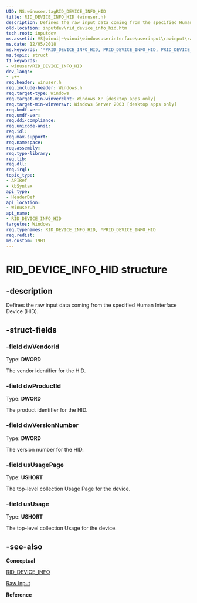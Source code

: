 ```yaml
---
UID: NS:winuser.tagRID_DEVICE_INFO_HID
title: RID_DEVICE_INFO_HID (winuser.h)
description: Defines the raw input data coming from the specified Human Interface Device (HID).
old-location: inputdev\rid_device_info_hid.htm
tech.root: inputdev
ms.assetid: VS|winui|~\winui\windowsuserinterface\userinput\rawinput\rawinputreference\rawinputstructures\rid_device_info_hid.htm
ms.date: 12/05/2018
ms.keywords: '*PRID_DEVICE_INFO_HID, PRID_DEVICE_INFO_HID, PRID_DEVICE_INFO_HID structure pointer [Keyboard and Mouse Input], RID_DEVICE_INFO_HID, RID_DEVICE_INFO_HID structure [Keyboard and Mouse Input], _win32_RID_DEVICE_INFO_HID_str, _win32_rid_device_info_hid_str_cpp, inputdev.rid_device_info_hid, winui._win32_rid_device_info_hid_str, winuser/PRID_DEVICE_INFO_HID, winuser/RID_DEVICE_INFO_HID'
ms.topic: struct
f1_keywords:
- winuser/RID_DEVICE_INFO_HID
dev_langs:
- c++
req.header: winuser.h
req.include-header: Windows.h
req.target-type: Windows
req.target-min-winverclnt: Windows XP [desktop apps only]
req.target-min-winversvr: Windows Server 2003 [desktop apps only]
req.kmdf-ver: 
req.umdf-ver: 
req.ddi-compliance: 
req.unicode-ansi: 
req.idl: 
req.max-support: 
req.namespace: 
req.assembly: 
req.type-library: 
req.lib: 
req.dll: 
req.irql: 
topic_type:
- APIRef
- kbSyntax
api_type:
- HeaderDef
api_location:
- Winuser.h
api_name:
- RID_DEVICE_INFO_HID
targetos: Windows
req.typenames: RID_DEVICE_INFO_HID, *PRID_DEVICE_INFO_HID
req.redist: 
ms.custom: 19H1
---
```


# RID_DEVICE_INFO_HID structure


## -description


Defines the raw input data coming from the specified Human Interface Device (HID). 


## -struct-fields




### -field dwVendorId

Type: <b>DWORD</b>

The vendor identifier for the HID. 


### -field dwProductId

Type: <b>DWORD</b>

The product identifier for the HID. 


### -field dwVersionNumber

Type: <b>DWORD</b>

The version number for the HID. 


### -field usUsagePage

Type: <b>USHORT</b>

The top-level collection Usage Page for the device. 


### -field usUsage

Type: <b>USHORT</b>

The top-level collection Usage for the device. 


## -see-also




<b>Conceptual</b>



<a href="https://docs.microsoft.com/windows/desktop/api/winuser/ns-winuser-rid_device_info">RID_DEVICE_INFO</a>



<a href="https://docs.microsoft.com/windows/desktop/inputdev/raw-input">Raw Input</a>



<b>Reference</b>
 

 

